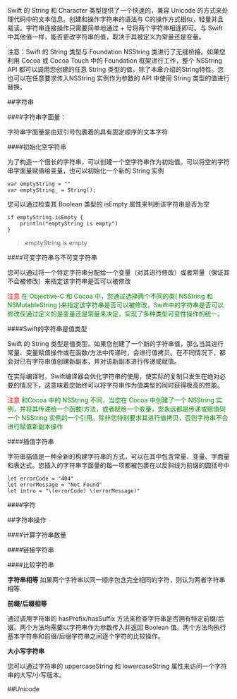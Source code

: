 

Swift 的 String 和 Character 类型提供了一个快速的，兼容 Unicode 的方式来处理代码中的文本信息。创建和操作字符串的语法与 C的操作方式相似，轻量并且易读。字符串连接操作只需要简单地通过 + 号将两个字符串相连即可。与 Swift 中其他值一样，能否更改字符串的值，取决于其被定义为常量还是变量。

>
 注意：Swift 的 String 类型与 Foundation NSString 类进行了无缝桥接。如果您利用 Cocoa 或 Cocoa Touch 中的 Foundation 框架进行工作，整个 NSString API 都可以调用您创建的任意 String 类型的值，除了本章介绍的String特性。您也可以在任意要求传入NSString 实例作为参数的 API 中使用 String 类型的值进行替换。
 

##字符串

####字符串字面量：

字符串字面量是由双引号包裹着的具有固定顺序的文本字符

####初始化空字符串

为了构造一个很长的字符串，可以创建一个空字符串作为初始值。可以将空的字符串字面量赋值给变量，也可以初始化一个新的 String 实例

```
var emptyString = ""
var emptyString_ = String();
```
您可以通过检查其 Boolean 类型的 isEmpty 属性来判断该字符串是否为空

```
if emptyString.isEmpty {
	println("emptyString is empty")
}
```
>emptyString is empty


####可变字符串与不可变字符串

您可以通过将一个特定字符串分配给一个变量（对其进行修改）或者常量（保证其不会被修改）来指定该字符串是否可以被修改

<font color="red">注意</font> <font color="green">在 Objective-C 和 Cocoa 中，您通过选择两个不同的类( NSString 和 NSMutableString )来指定该字符串是否可以被修改，Swift中的字符串是否可以修改仅通过定义的是变量还是常量来决定，实现了多种类型可变性操作的统一。</font>

####Swift的字符串是值类型

Swift 的 String 类型是值类型。如果您创建了一个新的字符串值，那么当其进行常量、变量赋值操作或在函数/方法中传递时，会进行值拷贝。在不同情况下，都会对已有字符串值创建新副本，并对该新副本进行传递或赋值。

在实际编译时，Swift编译器会优化字符串的使用，使实际的复制只发生在绝对必要的情况下，这意味着您始终可以将字符串作为值类型的同时获得极高的性能。

<font color="red">注意</font> <font color="green">和Cocoa 中的 NSString 不同，当您在 Cocoa 中创建了一个 NSString 实例，并将其传递给一个函数/方法，或者赋给一个变量，您永远都是传递或赋值同一个 NSString 实例的一个引用。除非您特别要求其进行值拷贝，否则字符串不会进行赋值新副本操作</font>

####插值字符串

字符串插值是一种全新的构建字符串的方式，可以在其中包含常量、变量、字面量和表达式。您插入的字符串字面量的每一项都被包裹在以反斜线为前缀的圆括号中

```
let errorCode = "404"
let errorMessage = "Not Found"
let intro = "\(errorCode) \(errorMessage)"
```

####字符



##字符串操作

####计算字符串数量

####链接字符串

####比较字符串

**字符串相等** 
如果两个字符串以同一顺序包含完全相同的字符，则认为两者字符串相等.

**前缀/后缀相等**

通过调用字符串的 hasPrefix/hasSuffix 方法来检查字符串是否拥有特定前缀/后缀。两个方法均需要以字符串作为参数传入并返回 Boolean 值。两个方法均执行基本字符串和前缀/后缀字符串之间逐个字符的比较操作。

**大小写字符串** 

您可以通过字符串的 uppercaseString 和 lowercaseString 属性来访问一个字符串的大写/小写版本。


##Unicode




